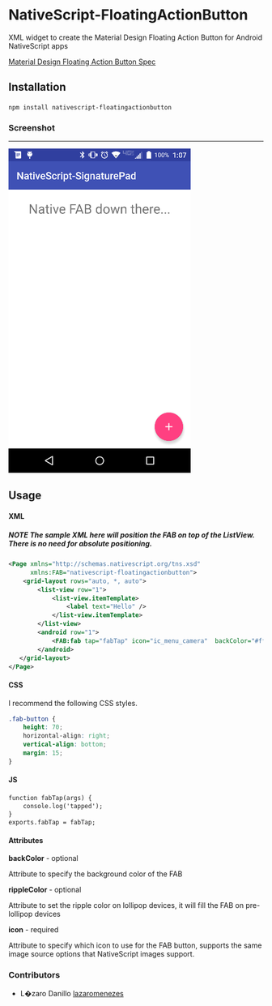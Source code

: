 # NativeScript-FloatingActionButton
XML widget to create the Material Design Floating Action Button for Android NativeScript apps

[Material Design Floating Action Button Spec](https://www.google.com/design/spec/components/buttons-floating-action-button.html)

## Installation
`npm install nativescript-floatingactionbutton`

### Screenshot
---------------
![FAB Screenshot](sample.png)

## Usage

#### XML
##### **NOTE** The sample XML here will position the FAB on top of the ListView. There is no need for absolute positioning.
```XML
<Page xmlns="http://schemas.nativescript.org/tns.xsd"
      xmlns:FAB="nativescript-floatingactionbutton">
    <grid-layout rows="auto, *, auto">
        <list-view row="1">                            
            <list-view.itemTemplate>
                <label text="Hello" />                            
            </list-view.itemTemplate>                            
        </list-view>
        <android row="1">
	        <FAB:fab tap="fabTap" icon="ic_menu_camera"  backColor="#ff4081"  rippleColor="#f1f1f1" class="fab-button" />                        
        </android>  
   </grid-layout>
</Page>
```

#### CSS
I recommend the following CSS styles.
```CSS
.fab-button {
    height: 70;
    horizontal-align: right;
    vertical-align: bottom;
    margin: 15;
}
```

#### JS

```JS
function fabTap(args) {
    console.log('tapped');
}
exports.fabTap = fabTap;
```

#### Attributes
**backColor** - optional

Attribute to specify the background color of the FAB

**rippleColor** - optional

Attribute to set the ripple color on lollipop devices, it will fill the FAB on pre-lollipop devices

**icon** - required

Attribute to specify which icon to use for the FAB button, supports the same image source options that NativeScript images support.

### Contributors

- L�zaro Danillo [lazaromenezes](https://github.com/lazaromenezes)
